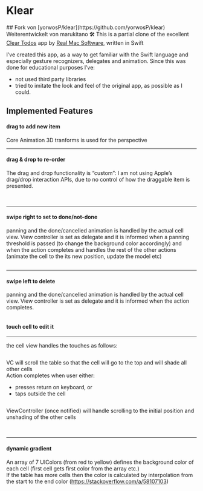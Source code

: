 <!DOCTYPE html>
<html>

<head>
  <meta charset="utf-8">
  <meta name="viewport" content="width=device-width, initial-scale=1.0">
  <link rel="stylesheet" href="https://stackedit.io/style.css" />
</head>

<body class="stackedit">
  <div class="stackedit__html"><h1 id="klear">Klear</h1>
<p>## Fork von [yorwosP/klear](https://github.com/yorwosP/klear)
Weiterentwickelt von marukitano 🛠️
This is a partial clone of the excellent <a href="https://apps.apple.com/us/app/clear-todos/id493136154" title="Clear Todos">Clear Todos</a> app by <a href="https://realmacsoftware.com" title="Real Mac Software">Real Mac Software</a>, written in Swift</p>
<p>I’ve created this app, as a way to get familiar with the Swift language and especially gesture recognizers, delegates and animation. Since this was done for educational purposes I’ve:</p>
<ul>
<li>not used third party libraries</li>
<li>tried to imitate the look and feel of the original app, as possible as I could.</li>
</ul>
<h2 id="implemented-features">Implemented Features</h2>
<h4 id="drag-to-add-new-item">drag to add new item</h4>
<p>Core Animation 3D tranforms is used for the perspective<br>
<img src="https://media.giphy.com/media/TjFPqPWuSSX1DmY4eq/giphy.gif" alt=""></p>
<hr>
<h4 id="drag--drop-to-re-order">drag &amp; drop to re-order</h4>
<p>The drag and drop functionality is  “custom”: I am not using Apple’s drag/drop interaction APIs, due to no control of how the draggable item is presented.</p>
<p><img src="https://media.giphy.com/media/U3DWk491ADhE3KPOn2/giphy.gif" alt="">  <img src="https://media.giphy.com/media/J2CbP2cefk2YS0vOoR/giphy.gif" alt=""></p>
<hr>
<h4 id="swipe-right-to-set-to-donenot-done">swipe right to set to done/not-done</h4>
<p>panning and the done/cancelled animation is handled by the actual cell view. View controller is set as delegate and it is informed when a panning threshold is passed (to change the background color accordingly) and when the action completes and handles the rest of the other actions (animate the cell to the its new position, update the model etc)</p>
<p><img src="https://media.giphy.com/media/W4owiFRurHn4Z0TW1x/giphy.gif" alt=""></p>
<hr>
<h4 id="swipe-left-to-delete">swipe left to delete</h4>
<p>panning and the done/cancelled animation is handled by the actual cell view. View controller is set as delegate and it is informed when the action  completes.</p>
<p><img src="https://media.giphy.com/media/hu1qJycMizGPBkK0jH/giphy.gif" alt=""></p>
<h4 id="touch-cell-to-edit-it">touch cell to edit it</h4>
<hr>
<p>the cell view handles the touches as follows:</p>
<p><a href="https://mermaid-js.github.io/mermaid-live-editor/#/edit/eyJjb2RlIjoic2VxdWVuY2VEaWFncmFtXG5nZXN0dXJlIHJlY29nbml6ZXIgLT4-IHRleHRGaWVsZDogYmVjb21lRmlyc3RSZXNwb25kZXJcbnRleHRGaWVsZC0-PiB0ZXh0RmllbGQgZGVsZWdhdGUgKG9uIHZpZXcpOiB0ZXh0RmllbGREaWRCZWdpbkVkaXRpbmcgXG50ZXh0RmllbGQgZGVsZWdhdGUgKG9uIHZpZXcpIC0-PiBWQzp0b2RvQ2VsbFdpbGxNb2RpZnlcblx0XHRcdFx0XHQiLCJtZXJtYWlkIjp7InRoZW1lIjoiZGVmYXVsdCJ9LCJ1cGRhdGVFZGl0b3IiOmZhbHNlfQ"><img src="https://mermaid.ink/img/eyJjb2RlIjoic2VxdWVuY2VEaWFncmFtXG5nZXN0dXJlIHJlY29nbml6ZXIgLT4-IHRleHRGaWVsZDogYmVjb21lRmlyc3RSZXNwb25kZXJcbnRleHRGaWVsZC0-PiB0ZXh0RmllbGQgZGVsZWdhdGUgKG9uIHZpZXcpOiB0ZXh0RmllbGREaWRCZWdpbkVkaXRpbmcgXG50ZXh0RmllbGQgZGVsZWdhdGUgKG9uIHZpZXcpIC0-PiBWQzp0b2RvQ2VsbFdpbGxNb2RpZnlcblx0XHRcdFx0XHQiLCJtZXJtYWlkIjp7InRoZW1lIjoiZGVmYXVsdCJ9LCJ1cGRhdGVFZGl0b3IiOmZhbHNlfQ" alt=""></a></p>
<p>VC will scroll the table so that the cell will go to the top and will shade all other cells<br>
Action completes when user either:</p>
<ul>
<li>presses return on keyboard, or</li>
<li>taps outside the cell</li>
</ul>
<p><a href="https://mermaid-js.github.io/mermaid-live-editor/#/edit/eyJjb2RlIjoic2VxdWVuY2VEaWFncmFtXG5nZXN0dXJlIHJlY29nbml6ZXIgKG9uIFZDKS0tPj4gdGV4dEZpZWxkOnZpZXcuZW5kRWRpdGluZ1xuXG50ZXh0RmllbGQtPj4gdGV4dEZpZWxkIGRlbGVnYXRlIChvbiB2aWV3KTogdGV4dEZpZWxkdGV4dEZpZWxkRGlkRW5kRWRpdGluZ1xudGV4dEZpZWxkIGRlbGVnYXRlIChvbiB2aWV3KSAtPj5WQzp0b2RvQ2VsbFdhc01vZGlmaWVkXG5cdFx0XHRcdFx0IiwibWVybWFpZCI6eyJ0aGVtZSI6ImRlZmF1bHQifSwidXBkYXRlRWRpdG9yIjpmYWxzZX0"><img src="https://mermaid.ink/img/eyJjb2RlIjoic2VxdWVuY2VEaWFncmFtXG5nZXN0dXJlIHJlY29nbml6ZXIgKG9uIFZDKS0tPj4gdGV4dEZpZWxkOnZpZXcuZW5kRWRpdGluZ1xuXG50ZXh0RmllbGQtPj4gdGV4dEZpZWxkIGRlbGVnYXRlIChvbiB2aWV3KTogdGV4dEZpZWxkdGV4dEZpZWxkRGlkRW5kRWRpdGluZ1xudGV4dEZpZWxkIGRlbGVnYXRlIChvbiB2aWV3KSAtPj5WQzp0b2RvQ2VsbFdhc01vZGlmaWVkXG5cdFx0XHRcdFx0IiwibWVybWFpZCI6eyJ0aGVtZSI6ImRlZmF1bHQifSwidXBkYXRlRWRpdG9yIjpmYWxzZX0" alt=""></a></p>
<p>ViewController  (once notified) will handle scrolling to the initial position and unshading of the other cells</p>
<p><img src="https://media.giphy.com/media/hrv6Cn0OJgzBWDuHMB/giphy.gif" alt=""> <img src="https://media.giphy.com/media/RlrfSE0jJuWQHjORns/giphy.gif" alt=""></p>
<hr>
<h4 id="dynamic-gradient">dynamic gradient</h4>
<p>An array of 7 UIColors (from red to yellow) defines the background color of each cell (first cell gets first color from the array etc.)<br>
If the table has more cells then the color is calculated by interpolation from the start to the end color (<a href="https://stackoverflow.com/a/58107103">https://stackoverflow.com/a/58107103</a>)</p>
<p><img src="https://media.giphy.com/media/QYXiyo3xbozEhjQram/giphy.gif" alt=""></p>
</div>
</body>

</html>
